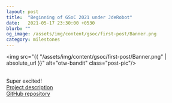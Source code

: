 ```yaml
---
layout: post
title:  "Beginning of GSoC 2021 under JdeRobot"
date:   2021-05-17 23:30:00 +0530
blurb: ""
og_image: /assets/img/content/gsoc/first-post/Banner.png
category: milestones
---
```


<img src="{{ "/assets/img/content/gsoc/first-post/Banner.png" | absolute_url }}" alt="otw-bandit" class="post-pic"/>
<br />
<br />

Super excited!
<br />
[Project description](https://summerofcode.withgoogle.com/projects/#5887913654484992)  
[GitHub repository](https://github.com/TheRoboticsClub/gsoc2021-Siddharth_Saha)  
